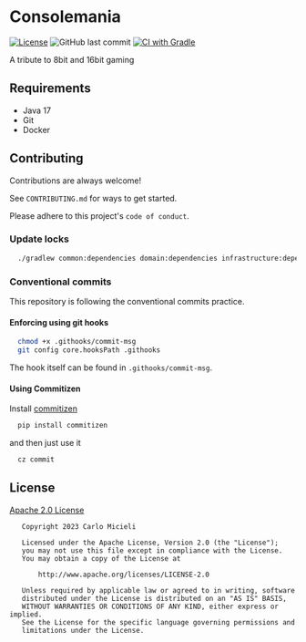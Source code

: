 # Consolemania

[![License](https://img.shields.io/badge/License-Apache%202.0-blue.svg)](https://opensource.org/licenses/Apache-2.0)
![GitHub last commit](https://img.shields.io/github/last-commit/CarloMicieli/consolemania)
[![CI with Gradle](https://github.com/CarloMicieli/consolemania/actions/workflows/ci.yml/badge.svg)](https://github.com/CarloMicieli/consolemania/actions/workflows/ci.yml)

A tribute to 8bit and 16bit gaming

## Requirements

* Java 17 
* Git
* Docker

## Contributing

Contributions are always welcome!

See `CONTRIBUTING.md` for ways to get started.

Please adhere to this project's `code of conduct`.

### Update locks

```bash
  ./gradlew common:dependencies domain:dependencies infrastructure:dependencies web:dependencies --write-locks
```

### Conventional commits

This repository is following the conventional commits practice.

#### Enforcing using git hooks

```bash
  chmod +x .githooks/commit-msg
  git config core.hooksPath .githooks
```

The hook itself can be found in `.githooks/commit-msg`.

#### Using Commitizen

Install [commitizen](https://github.com/commitizen-tools/commitizen)

```bash
  pip install commitizen
```

and then just use it

```bash
  cz commit
```

## License

[Apache 2.0 License](https://choosealicense.com/licenses/apache-2.0/)

```
   Copyright 2023 Carlo Micieli

   Licensed under the Apache License, Version 2.0 (the "License");
   you may not use this file except in compliance with the License.
   You may obtain a copy of the License at

       http://www.apache.org/licenses/LICENSE-2.0

   Unless required by applicable law or agreed to in writing, software
   distributed under the License is distributed on an "AS IS" BASIS,
   WITHOUT WARRANTIES OR CONDITIONS OF ANY KIND, either express or implied.
   See the License for the specific language governing permissions and
   limitations under the License.
```
